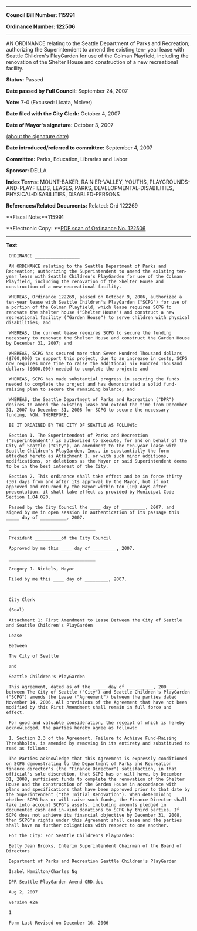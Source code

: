 

********

**Council Bill Number: 115991**
   
**Ordinance Number: 122506**
********

 AN ORDINANCE relating to the Seattle Department of Parks and Recreation; authorizing the Superintendent to amend the existing ten- year lease with Seattle Children's PlayGarden for use of the Colman Playfield, including the renovation of the Shelter House and construction of a new recreational facility.

**Status:** Passed
   
**Date passed by Full Council:** September 24, 2007
   
**Vote:** 7-0 (Excused: Licata, McIver)
   
**Date filed with the City Clerk:** October 4, 2007
   
**Date of Mayor's signature:** October 3, 2007
   
[(about the signature date)](/~public/approvaldate.htm)
   
   
   
**Date introduced/referred to committee:** September 4, 2007
   
**Committee:** Parks, Education, Libraries and Labor
   
**Sponsor:** DELLA
   
   
**Index Terms:** MOUNT-BAKER, RAINIER-VALLEY, YOUTHS, PLAYGROUNDS-AND-PLAYFIELDS, LEASES, PARKS, DEVELOPMENTAL-DISABILITIES, PHYSICAL-DISABILITIES, DISABLED-PERSONS

**References/Related Documents:** Related: Ord 122269

**Fiscal Note:**115991

**Electronic Copy: **[PDF scan of Ordinance No. 122506](/~archives/Ordinances/Ord_122506.pdf)

********

**Text**
   
```
 ORDINANCE _________________

 AN ORDINANCE relating to the Seattle Department of Parks and Recreation; authorizing the Superintendent to amend the existing ten- year lease with Seattle Children's PlayGarden for use of the Colman Playfield, including the renovation of the Shelter House and construction of a new recreational facility.

 WHEREAS, Ordinance 122269, passed on October 9, 2006, authorized a ten-year lease with Seattle Children's PlayGarden ("SCPG") for use of a portion of the Colman Playfield, which lease requires SCPG to renovate the shelter house ("Shelter House") and construct a new recreational facility ("Garden House") to serve children with physical disabilities; and

 WHEREAS, the current lease requires SCPG to secure the funding necessary to renovate the Shelter House and construct the Garden House by December 31, 2007; and

 WHEREAS, SCPG has secured more than Seven Hundred Thousand dollars ($700,000) to support this project, due to an increase in costs, SCPG now requires more time to raise the additional Six Hundred Thousand dollars ($600,000) needed to complete the project; and

 WHEREAS, SCPG has made substantial progress in securing the funds needed to complete the project and has demonstrated a solid fund- raising plan to secure the remaining balance; and

 WHEREAS, the Seattle Department of Parks and Recreation ("DPR") desires to amend the existing lease and extend the time from December 31, 2007 to December 31, 2008 for SCPG to secure the necessary funding, NOW, THEREFORE,

 BE IT ORDAINED BY THE CITY OF SEATTLE AS FOLLOWS:

 Section 1. The Superintendent of Parks and Recreation ("Superintendent") is authorized to execute, for and on behalf of the City of Seattle ("City"), an amendment to the ten-year lease with Seattle Children's PlayGarden, Inc., in substantially the form attached hereto as Attachment 1, or with such minor additions, modifications, or deletions as the Mayor or said Superintendent deems to be in the best interest of the City.

 Section 2. This ordinance shall take effect and be in force thirty (30) days from and after its approval by the Mayor, but if not approved and returned by the Mayor within ten (10) days after presentation, it shall take effect as provided by Municipal Code Section 1.04.020.

 Passed by the City Council the ____ day of _________, 2007, and signed by me in open session in authentication of its passage this _____ day of __________, 2007.

 _________________________________

 President __________of the City Council

 Approved by me this ____ day of _________, 2007.

 _________________________________

 Gregory J. Nickels, Mayor

 Filed by me this ____ day of _________, 2007.

 ____________________________________

 City Clerk

 (Seal)

 Attachment 1: First Amendment to Lease Between the City of Seattle and Seattle Children's PlayGarden

 Lease

 Between

 The City of Seattle

 and

 Seattle Children's PlayGarden

 This agreement, dated as of the _____ day of __________, 200____, between The City of Seattle ("City") and Seattle Children's PlayGarden ("SCPG") amends the Lease ("Agreement") between the parties dated November 14, 2006. All provisions of the Agreement that have not been modified by this First Amendment shall remain in full force and effect.

 For good and valuable consideration, the receipt of which is hereby acknowledged, the parties hereby agree as follows:

 1. Section 2.3 of the Agreement, Failure to Achieve Fund-Raising Threshholds, is amended by removing in its entirety and substituted to read as follows:

 The Parties acknowledge that this Agreement is expressly conditioned on SCPG demonstrating to the Department of Parks and Recreation finance director's (the "Finance Director") satisfaction, in that official's sole discretion, that SCPG has or will have, by December 31, 2008, sufficient funds to complete the renovation of the Shelter House and the construction of the Garden House in accordance with plans and specifications that have been approved prior to that date by the Superintendent ("the Initial Renovation"). When determining whether SCPG has or will raise such funds, the Finance Director shall take into account SCPG's assets, including amounts pledged in documented cash and in-kind donations to SCPG by third parties. If SCPG does not achieve its financial objective by December 31, 2008, then SCPG's rights under this Agreement shall cease and the parties shall have no further obligations with respect to one another.

 For the City: For Seattle Children's PlayGarden:

 Betty Jean Brooks, Interim Superintendent Chairman of the Board of Directors

 Department of Parks and Recreation Seattle Children's PlayGarden

 Isabel Hamilton/Charles Ng

 DPR Seattle PlayGarden Amend ORD.doc

 Aug 2, 2007

 Version #2a

 1

 Form Last Revised on December 16, 2006

```
